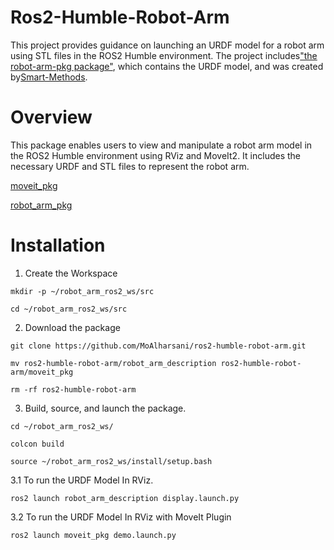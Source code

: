 # Ros2-Humble-Robot-Arm

This project provides guidance on launching an URDF model for a robot arm using STL files in the ROS2 Humble environment. The project includes["the robot-arm-pkg package"](https://github.com/smart-methods/arduino_robot_arm/tree/main/robot_arm_pkg), which contains the URDF model, and was created by[Smart-Methods](https://github.com/smart-methods).

# Overview

This package enables users to view and manipulate a robot arm model in the ROS2 Humble environment using RViz and MoveIt2. It includes the necessary URDF and STL files to represent the robot arm.

 [moveit_pkg](https://github.com/smart-methods/arduino_robot_arm/tree/main/moveit_pkg)

 [robot_arm_pkg](https://github.com/smart-methods/arduino_robot_arm/tree/main/robot_arm_pkg)

# Installation

1. Create the Workspace
```
mkdir -p ~/robot_arm_ros2_ws/src
```
```
cd ~/robot_arm_ros2_ws/src
```
2. Download the package
```
git clone https://github.com/MoAlharsani/ros2-humble-robot-arm.git
```
```
mv ros2-humble-robot-arm/robot_arm_description ros2-humble-robot-arm/moveit_pkg 
```
```
rm -rf ros2-humble-robot-arm
```
3. Build, source, and launch the package.
```
cd ~/robot_arm_ros2_ws/
```
```
colcon build
```
```
source ~/robot_arm_ros2_ws/install/setup.bash
```
3.1 To run the URDF Model In RViz.
```
ros2 launch robot_arm_description display.launch.py
```

3.2 To run the URDF Model In RViz with MoveIt Plugin
```
ros2 launch moveit_pkg demo.launch.py
```
